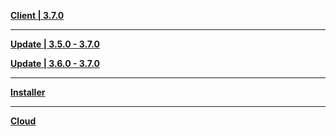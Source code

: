 **[Client | 3.7.0](https://d3ln624mszu7ty.cloudfront.net/client_app/download/pc_zip/20230513200104_2odHBzbUAP5IOIvE/GenshinImpact_3.7.0.zip)**

---

**[Update | 3.5.0 - 3.7.0](https://d3ln624mszu7ty.cloudfront.net/client_app/update/hk4e_global/10/game_3.5.0_3.7.0_hdiff_fy67SAIbUXdo1kMp.zip)**

**[Update | 3.6.0 - 3.7.0](https://d3ln624mszu7ty.cloudfront.net/client_app/update/hk4e_global/10/game_3.6.0_3.7.0_hdiff_SIQuq5CfVPEXnBNy.zip)**

---

**[Installer](https://download-porter.hoyoverse.com/download-porter/2023/05/18/GenshinImpact_install_20230508113739.exe)**

---

**[Cloud](https://cloudgame-static.mihoyo.com/app/pc/GenshinImpactCloudGame_3.7.0.799_release_prod_setup_20230523121452_mihoyo.exe)**
